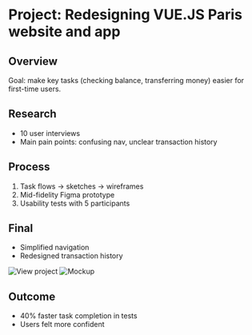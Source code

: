# Project: Redesigning VUE.JS Paris website and app

## Overview
Goal: make key tasks (checking balance, transferring money) easier for first-time users.

## Research
- 10 user interviews
- Main pain points: confusing nav, unclear transaction history

## Process
1. Task flows → sketches → wireframes
2. Mid-fidelity Figma prototype
3. Usability tests with 5 participants

## Final
- Simplified navigation
- Redesigned transaction history

![View project](project1)
![Mockup](./images/final-mockup.png)

## Outcome
- 40% faster task completion in tests
- Users felt more confident
